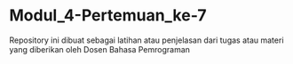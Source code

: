 # Modul_4-Pertemuan_ke-7
Repository ini dibuat sebagai latihan atau penjelasan dari tugas atau materi yang diberikan oleh Dosen Bahasa Pemrograman
